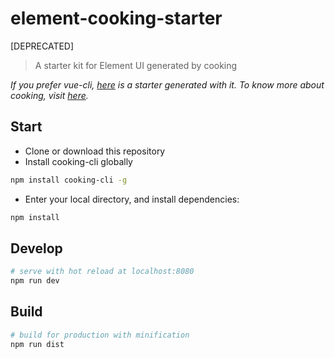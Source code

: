 # element-cooking-starter

[DEPRECATED]

> A starter kit for Element UI generated by cooking

*If you prefer vue-cli, [here](https://github.com/ElementUI/element-starter) is a starter generated with it. To know more about cooking, visit [here](https://github.com/elemefe/cooking).*

## Start

 - Clone or download this repository
 - Install cooking-cli globally

``` bash
npm install cooking-cli -g
```

 - Enter your local directory, and install dependencies:
 
``` bash
npm install
```

## Develop

``` bash
# serve with hot reload at localhost:8080
npm run dev
```

## Build

``` bash
# build for production with minification
npm run dist
```
